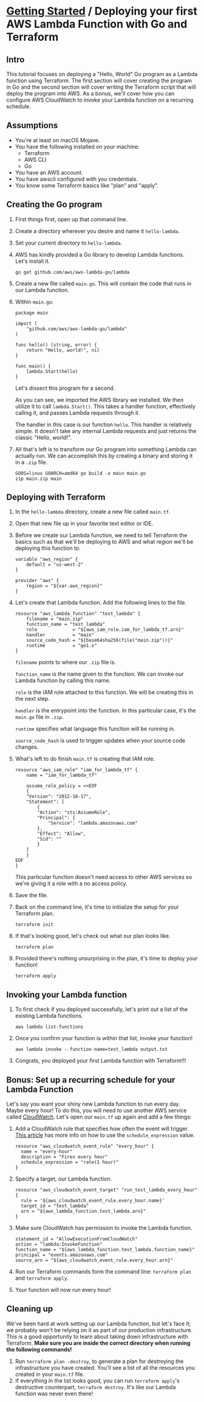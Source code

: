 # [Getting Started](./README.md) / Deploying your first AWS Lambda Function with Go and Terraform

## Intro
This tutorial focuses on deploying a "Hello, World" Go program as a Lambda function using Terraform. The first section will cover creating the program in Go and the second section will cover writing the Terraform script that will deploy the program into AWS. As a bonus, we'll cover how you can configure AWS CloudWatch to invoke your Lambda function on a recurring schedule.

## Assumptions
* You're at least on macOS Mojave.
* You have the following installed on your machine:
  * Terraform
  * AWS CLI
  * Go
* You have an AWS account.
* You have awscli configured with you credentials.
* You know some Terraform basics like "plan" and "apply".

## Creating the Go program
1. First things first, open up that command line.
2. Create a directory wherever you desire and name it `hello-lambda`.
3. Set your current directory to `hello-lambda`.
4. AWS has kindly provided a Go library to develop Lambda functions. Let's install it.

    ```
    go get github.com/aws/aws-lambda-go/lambda
    ```

5. Create a new file called `main.go`. This will contain the code that runs in our Lambda function.
6. Within `main.go`:

    ```
    package main

    import (
        "github.com/aws/aws-lambda-go/lambda"
    )

    func hello() (string, error) {
        return "Hello, world!", nil
    }

    func main() {
        lambda.Start(hello)
    }

    ```

    Let's dissect this program for a second.

    As you can see, we imported the AWS library we installed. We then utilize it to call `lambda.Start()`. This takes a handler function, effectively calling it, and passes Lambda requests through it. 

    The handler in this case is our function `hello`. This handler is relatively simple. It doesn't take any internal Lambda requests and just returns the classic "Hello, world!".

7. All that's left is to transform our Go program into something Lambda can actually run. We can accomplish this by creating a binary and storing it in a `.zip` file.

    ```
    GOOS=linux GOARCH=amd64 go build -o main main.go
    zip main.zip main
    ```

## Deploying with Terraform
1. In the `hello-lambda` directory, create a new file called `main.tf`.
2. Open that new file up in your favorite text editor or IDE.
3. Before we create our Lambda function, we need to tell Terraform the basics such as that we'll be deploying to AWS and what region we'll be deploying this function to.

    ```
    variable "aws_region" {
        default = "us-west-2"
    }

    provider "aws" {
        region = "${var.aws_region}"
    }
    ```

4. Let's create that Lambda function. Add the following lines to the file.

    ```
    resource "aws_lambda_function" "test_lambda" {
        filename = "main.zip"
        function_name = "test_lambda"
        role             = "${aws_iam_role.iam_for_lambda_tf.arn}"
        handler          = "main"
        source_code_hash = "${base64sha256(file("main.zip"))}"
        runtime          = "go1.x"
    }
    ```

    `filename` points to where our `.zip` file is.

    `function_name` is the name given to the function. We can invoke our Lambda function by calling this name.

    `role` is the IAM role attached to this function. We will be creating this in the next step.

    `handler` is the entrypoint into the function. In this particular case, it's the `main.go` file in `.zip`.

    `runtime` specifies what language this function will be running in.

    `source_code_hash` is used to trigger updates when your source code changes.

5. What's left to do finish `main.tf` is creating that IAM role.
    ```
    resource "aws_iam_role" "iam_for_lambda_tf" {
        name = "iam_for_lambda_tf"

        assume_role_policy = <<EOF
        {
        "Version": "2012-10-17",
        "Statement": [
            {
            "Action": "sts:AssumeRole",
            "Principal": {
                "Service": "lambda.amazonaws.com"
            },
            "Effect": "Allow",
            "Sid": ""
            }
        ]
        }
    EOF
    }
    ```

    This particular function doesn't need access to other AWS services so we're giving it a role with a no access policy.

6. Save the file.
7. Back on the command line, it's time to initialize the setup for your Terraform plan.
   ```
   terraform init
   ```
8. If that's looking good, let's check out what our plan looks like.
    ```
    terraform plan
    ```
9. Provided there's nothing unsurprising in the plan, it's time to deploy your function!
    ```
    terraform apply
    ```

## Invoking your Lambda function
1. To first check if you deployed successfully, let's print out a list of the existing Lambda functions.
    ```
    aws lambda list-functions
    ```
2. Once you confirm your function is within that list, invoke your function!
   ```
   aws lambda invoke --function-name=test_lambda output.txt
   ```

3. Congrats, you deployed your first Lambda function with Terraform!!!

## Bonus: Set up a recurring schedule for your Lambda Function
Let's say you want your shiny new Lambda function to run every day. Maybe every hour! To do this, you will need to use another AWS service called [CloudWatch](https://aws.amazon.com/cloudwatch/). Let's open our `main.tf` up again and add a few things:

1. Add a CloudWatch rule that specifies how often the event will trigger. [This article](https://docs.aws.amazon.com/AmazonCloudWatch/latest/events/ScheduledEvents.html) has more info on how to use the `schedule_expression` value.
    ```
    resource "aws_cloudwatch_event_rule" "every_hour" {
      name = "every-hour"
      description = "Fires every hour"
      schedule_expression = "rate(1 hour)"
    }
    ```
2. Specify a target, our Lambda function.
    ```
    resource "aws_cloudwatch_event_target" "run_test_lambda_every_hour" {
      rule = '${aws_cloudwatch_event_rule.every_hour.name}'
      target_id = "test_lambda"
      arn = "${aws_lambda_function.test_lambda.arn}"
    }
    ```
3. Make sure CloudWatch has permission to invoke the Lambda function.
    ```
    statement_id = "AllowExecutionFromCloudWatch"
    action = "lambda:InvokeFunction"
    function_name = "${aws_lambda_function.test_lambda.function_name}"
    principal = "events.amazonaws.com"
    source_arn = "${aws_cloudwatch_event_rule.every_hour.arn}"
    ```
4. Run our Terraform commands form the command line: `terraform plan` and `terraform apply`.

5. Your function will now run every hour!

## Cleaning up
We've been hard at work setting up our Lambda function, but let's face it; we probably won't be relying on it as part of our production infrastructure. This is a good opportunity to learn about taking down infrastructure with Terraform. __Make sure you are inside the correct directory when running the following commands!__ 

1. Run `terraform plan -destroy`, to generate a plan for destroying the infrastructure you have created. You'll see a list of all the resources you created in your `main.tf` file.
2. If everything in the list looks good, you can run `terraform apply`'s destructive counterpart, `terraform destroy`. It's like our Lambda function was never even there!
